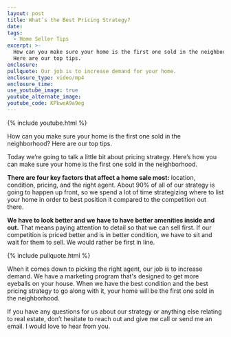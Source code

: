 ```yaml
---
layout: post
title: What’s the Best Pricing Strategy?
date:
tags:
  - Home Seller Tips
excerpt: >-
  How can you make sure your home is the first one sold in the neighborhood?
  Here are our top tips.
enclosure:
pullquote: Our job is to increase demand for your home.
enclosure_type: video/mp4
enclosure_time:
use_youtube_image: true
youtube_alternate_image:
youtube_code: KPkweA9a9eg
---
```


{% include youtube.html %}

How can you make sure your home is the first one sold in the neighborhood? Here are our top tips.

Today we’re going to talk a little bit about pricing strategy. Here’s how you can make sure your home is the first one sold in the neighborhood.

**There are four key factors that affect a home sale most:** location, condition, pricing, and the right agent. About 90% of all of our strategy is going to happen up front, so we spend a lot of time strategizing where to list your home in order to best position it compared to the competition out there.&nbsp;

**We have to look better and we have to have better amenities inside and out.** That means paying attention to detail so that we can sell first. If our competition is priced better and is in better condition, we have to sit and wait for them to sell. We would rather be first in line.

{% include pullquote.html %}

When it comes down to picking the right agent, our job is to increase demand. We have a marketing program that's designed to get more eyeballs on your house. When we have the best condition and the best pricing strategy to go along with it, your home will be the first one sold in the neighborhood.

If you have any questions for us about our strategy or anything else relating to real estate, don’t hesitate to reach out and give me call or send me an email. I would love to hear from you.<br>&nbsp;